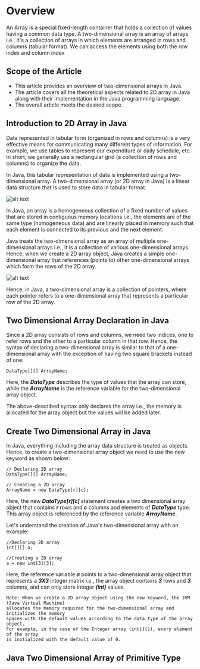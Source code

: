 # Overview 

An Array is a special fixed-length container that holds a collection of values having a 
common data type. A two-dimensional array is an array of arrays i.e., it's a collection 
of arrays in which elements are arranged in rows and columns (tabular format). 
We can access the elements using both the row index and column index

## Scope of the Article

* This article provides an overview of two-dimensional arrays in Java.
* The article covers all the theoretical aspects related to 2D array in Java along with their
implementation in the Java programming language.
* The overall article meets the desired scope.

## Introduction to 2D Array in Java

Data represented in tabular form (organized in rows and columns) is a very effective means 
for communicating many different types of information. For example, we use tables 
to represent our expenditure or daily schedule, etc. In short, we generally use a 
rectangular grid (a collection of rows and columns) to organize the data.

In Java, this tabular representation of data is implemented using a two-dimensional array. 
A two-dimensional array (or 2D array in Java) is a linear data structure that is used to 
store data in tabular format.

![alt text](/Users/deepakkumar/Desktop/deepak/workspace_related/intellij_workspace/Scaler_Beginners_Module/src/com/scaler/core/utils/files_readme/img.png)

In Java, an array is a homogeneous collection of a fixed number of values that are stored 
in contiguous memory locations i.e., the elements are of the same type (homogeneous data) 
and are linearly placed in memory such that each element is connected to its previous and 
the next element.

Java treats the two-dimensional array as an array of multiple one-dimensional 
arrays i.e., it is a collection of various one-dimensional arrays. Hence, 
when we create a 2D array object, Java creates a simple one-dimensional array that 
references (points to) other one-dimensional arrays which form the rows of the 2D array.

![alt text](/Users/deepakkumar/Desktop/deepak/workspace_related/intellij_workspace/Scaler_Beginners_Module/src/com/scaler/core/utils/files_readme/img_1.png)

Hence, in Java, a two-dimensional array is a collection of pointers, where each pointer 
refers to a one-dimensional array that represents a particular row of the 2D array.

## Two Dimensional Array Declaration in Java

Since a 2D array consists of rows and columns, we need two indices, one to refer rows and 
the other to a particular column in that row. Hence, the syntax of declaring a 
two-dimensional array is similar to that of a one-dimensional array with the exception 
of having two square brackets instead of one:

```text
DataType[][] ArrayName;
```

Here, the **_DataType_** describes the type of values that the array can store, while the 
**_ArrayName_** is the reference variable for the two-dimensional array object.

The above-described syntax only declares the array i.e., the memory is allocated for the 
array object but the values will be added later.

## Create Two Dimensional Array in Java

In Java, everything including the array data structure is treated as objects. Hence, 
to create a two-dimensional array object we need to use the new keyword as shown below:

```text
// Declaring 2D array
DataType[][] ArrayName;

// Creating a 2D array
ArrayName = new DataType[r][c];
```
Here, the new **_DataType[r][c]_** statement creates a two dimensional array object that 
contains **_r_** rows and **_c_** columns and elements of **_DataType_** type. This array object is 
referenced by the reference variable **_ArrayName_**.

Let's understand the creation of Java's two-dimensional array with an example:

```text
//Declaring 2D array
int[][] a;

//Creating a 2D array
a = new int[3][3];
```

Here, the reference variable **_a_** points to a two-dimensional array object that represents 
a **_3X3_** integer matrix _i.e._, the array object contains **_3_** rows and **_3_** columns, 
and can only store integer **_(int)_** values.

```text
Note: When we create a 2D array object using the new keyword, the JVM (Java Virtual Machine)
allocates the memory required for the two-dimensional array and initializes the memory 
spaces with the default values according to the data type of the array object. 
For example, in the case of the Integer array (int[][]), every element of the array 
is initialized with the default value of 0.
```
## Java Two Dimensional Array of Primitive Type





